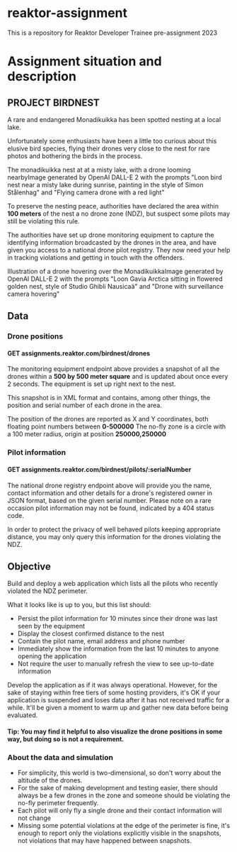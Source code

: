 # reaktor-assignment
This is a repository for Reaktor Developer Trainee pre-assignment 2023 

# Assignment situation and description
## PROJECT BIRDNEST
A rare and endangered Monadikuikka has been spotted nesting at a local lake.

Unfortunately some enthusiasts have been a little too curious about this elusive bird species, flying their drones very close to the nest for rare photos and bothering the birds in the process.

The monadikuikka nest at at a misty lake, with a drone looming nearbyImage generated by OpenAI DALL-E 2 with the prompts "Loon bird nest near a misty lake during sunrise, painting in the style of Simon Stålenhag" and "Flying camera drone with a red light"

To preserve the nesting peace, authorities have declared the area within <strong>100 meters</strong> of the nest a no drone zone (NDZ), but suspect some pilots may still be violating this rule.

The authorities have set up drone monitoring equipment to capture the identifying information broadcasted by the drones in the area, and have given you access to a national drone pilot registry. They now need your help in tracking violations and getting in touch with the offenders.

Illustration of a drone hovering over the MonadikuikkaImage generated by OpenAI DALL-E 2 with the prompts "Loon Gavia Arctica sitting in flowered golden nest, style of Studio Ghibli Nausicaä" and "Drone with surveillance camera hovering"

## Data
### Drone positions
#### GET assignments.reaktor.com/birdnest/drones

The monitoring equipment endpoint above provides a snapshot of all the drones within a <strong>500 by 500 meter square</strong> and is updated about once every 2 seconds. The equipment is set up right next to the nest.

This snapshot is in XML format and contains, among other things, the position and serial number of each drone in the area.

The position of the drones are reported as X and Y coordinates, both floating point numbers between <strong>0-500000</strong>
The no-fly zone is a circle with a 100 meter radius, origin at position <strong>250000,250000</strong>

### Pilot information
#### GET assignments.reaktor.com/birdnest/pilots/:serialNumber

The national drone registry endpoint above will provide you the name, contact information and other details for a drone's registered owner in JSON format, based on the given serial number. Please note on a rare occasion pilot information may not be found, indicated by a 404 status code.

In order to protect the privacy of well behaved pilots keeping appropriate distance, you may only query this information for the drones violating the NDZ.

## Objective
Build and deploy a web application which lists all the pilots who recently violated the NDZ perimeter.

What it looks like is up to you, but this list should:
* Persist the pilot information for 10 minutes since their drone was last seen by the equipment
* Display the closest confirmed distance to the nest
* Contain the pilot name, email address and phone number
* Immediately show the information from the last 10 minutes to anyone opening the application
* Not require the user to manually refresh the view to see up-to-date information

Develop the application as if it was always operational. However, for the sake of staying within free tiers of some hosting providers, it's OK if your application is suspended and loses data after it has not received traffic for a while. It'll be given a moment to warm up and gather new data before being evaluated.

#### Tip: You may find it helpful to also visualize the drone positions in some way, but doing so is not a requirement.

### About the data and simulation
* For simplicity, this world is two-dimensional, so don't worry about the altitude of the drones.
* For the sake of making development and testing easier, there should always be a few drones in the zone and someone should be violating the no-fly perimeter frequently.
* Each pilot will only fly a single drone and their contact information will not change
* Missing some potential violations at the edge of the perimeter is fine, it's enough to report only the violations explicitly visible in the snapshots, not violations that may have happened between snapshots.
